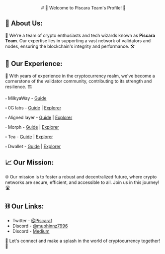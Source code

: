 
<section align=center>
# 🌟 Welcome to Piscara Team's Profile! 🌟</h1>
</section>
    <section >
        <h2>🚀 About Us:</h2>
        <p>🔧 We're a team of crypto enthusiasts and tech wizards known as <strong>Piscara Team</strong>. Our expertise lies in supporting a vast network of validators and nodes, ensuring the blockchain's integrity and performance. 🛠️</p>
    </section>
    
## 👥 Our Experience:

💼 With years of experience in the cryptocurrency realm, we've become a cornerstone of the validator community, contributing to its strength and resilience. 🏗️

▫️ MilkyaWay - [Guide](https://github.com/PiscaraTeam/milkyway-x-initia)

▫️ 0G labs - [Guide](https://github.com/PiscaraTeam/0g-validator-node-guide) | [Explorer](https://testnet.0g.explorers.guru/validator/0gvaloper1ztftq06fhetuupzeejywtqp2pzme6vuew7emx6)

▫️ Aligned layer - [Guide](https://medium.com/@PiscaraTeam/aligned-layer-node-setup-guide-by-piscarateam-b9010d07225d) | [Explorer]()

▫️ Morph - [Guide](https://github.com/PiscaraTeam/Morph-node-install-guide) | [Explorer]()

▫️ Tea - [Guide]() | [Explorer]()

▫️ Dwallet - [Guide]() | [Explorer]()
    <section >
        <h2>📈 Our Mission:</h2>
        <p>🌐 Our mission is to foster a robust and decentralized future, where crypto networks are secure, efficient, and accessible to all. Join us in this journey! 🛣️</p>
    </section>
    <section >
        <h2>⛓️ Our Links:</h2>
        <ul>
            <li>Twitter - <a href="https://x.com/Piscaraf">@Piscaraf</a></li>
            <li>Discord - <a href="">@muphinnz7996</a></li>
            <li>Discord - <a href="https://medium.com/@PiscaraTeam">Medium</a></li>
        </ul>
    </section>
    <section >
        <p>📢 Let's connect and make a splash in the world of cryptocurrency together! 🌊</p>
    </section>

